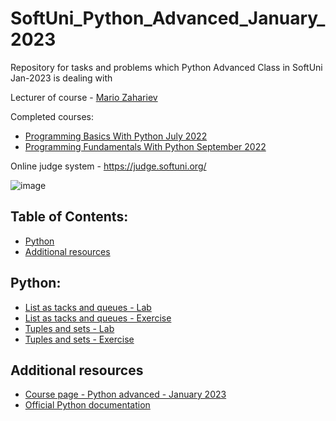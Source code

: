 # SoftUni_Python_Advanced_January_2023
Repository for tasks and problems which Python Advanced Class in SoftUni Jan-2023 is dealing with

Lecturer of course - [Mario Zahariev](https://github.com/zahariev-webbersof) 

Completed courses:
- [Programming Basics With Python July 2022](https://github.com/KaloyanLevenov/programming_fundamentals_python_september_2022/tree/main/001_programming_basics_with_python_july_2022)
- [Programming Fundamentals With Python September 2022](https://github.com/KaloyanLevenov/programming_fundamentals_python_september_2022)

Online judge system - https://judge.softuni.org/

![image](https://user-images.githubusercontent.com/68993494/185683680-bcfefe65-88fb-4192-b0b2-ff9130c39487.png)

## Table of Contents:

- [Python](#python)
- [Additional resources](#additional-resources)

## Python:

- [List as tacks and queues - Lab](https://github.com/KaloyanLevenov/python_advanced_SoftUni_Jan_2023/tree/main/01_lists_as_stacks_and_queues_lab)
- [List as tacks and queues - Exercise](https://github.com/KaloyanLevenov/python_advanced_SoftUni_Jan_2023/tree/main/02_lists_as_stacks_and_queues_exercise)
- [Tuples and sets - Lab](https://github.com/KaloyanLevenov/python_advanced_SoftUni_Jan_2023/tree/main/03_tuples_and_sets_lab)
- [Tuples and sets - Exercise](https://github.com/KaloyanLevenov/python_advanced_SoftUni_Jan_2023/tree/main/04_tuples_and_sets_exercise)

## Additional resources

- [Course page - Python advanced - January 2023](https://softuni.bg/trainings/3963/python-advanced-january-2023)
- [Official Python documentation](https://docs.python.org/3/)
